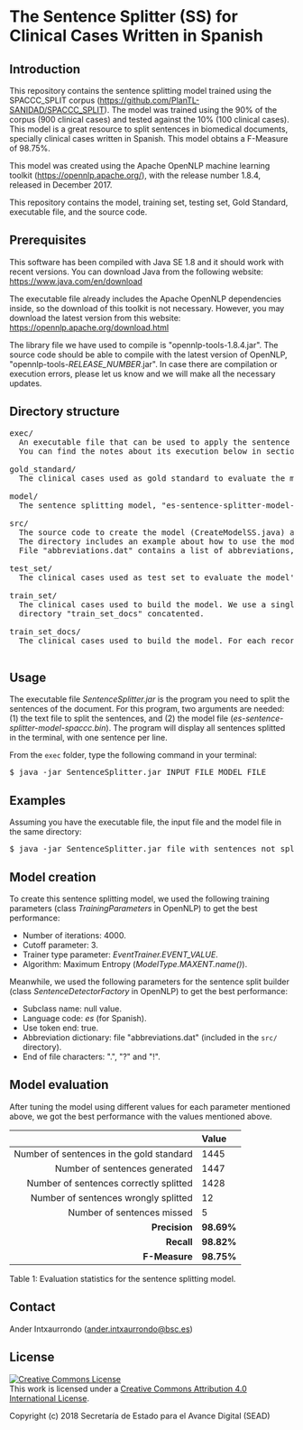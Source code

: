 # The Sentence Splitter (SS) for Clinical Cases Written in Spanish

## Introduction
This repository contains the sentence splitting model trained using the SPACCC_SPLIT corpus (https://github.com/PlanTL-SANIDAD/SPACCC_SPLIT). The model was trained using the 90% of the corpus (900 clinical cases) and tested against the 10% (100 clinical cases). This model is a great resource to split sentences in biomedical documents, specially clinical cases written in Spanish. This model obtains a F-Measure of 98.75%.

This model was created using the Apache OpenNLP machine learning toolkit (https://opennlp.apache.org/), with the release number 1.8.4, released in December 2017. 

This repository contains the model, training set, testing set, Gold Standard, executable file, and the source code.

## Prerequisites
This software has been compiled with Java SE 1.8 and it should work with recent versions. You can download Java from the following website: https://www.java.com/en/download

The executable file already includes the Apache OpenNLP dependencies inside, so the download of this toolkit is not necessary. However, you may download the latest version from this website: https://opennlp.apache.org/download.html

The library file we have used to compile is "opennlp-tools-1.8.4.jar". The source code should be able to compile with the latest version of OpenNLP, "opennlp-tools-*RELEASE_NUMBER*.jar". In case there are compilation or execution errors, please let us know and we will make all the necessary updates.

## Directory structure
<pre>
exec/
  An executable file that can be used to apply the sentence splitter to your documents. 
  You can find the notes about its execution below in section "Usage".

gold_standard/
  The clinical cases used as gold standard to evaluate the model's performance.
  
model/
  The sentence splitting model, "es-sentence-splitter-model-spaccc.bin", a binary file.
  
src/
  The source code to create the model (CreateModelSS.java) and evaluate it (EvaluateModelSS.java). 
  The directory includes an example about how to use the model inside your code (SentenceSplitter.java).
  File "abbreviations.dat" contains a list of abbreviations, essential to build the model.

test_set/
  The clinical cases used as test set to evaluate the model's performance.

train_set/
  The clinical cases used to build the model. We use a single file with all documents present in 
  directory "train_set_docs" concatented.

train_set_docs/
  The clinical cases used to build the model. For each record the sentences are already splitted.

</pre>

## Usage
The executable file *SentenceSplitter.jar* is the program you need to split the sentences of the document. For this program, two arguments are needed: (1) the text file to split the sentences, and (2) the model file (*es-sentence-splitter-model-spaccc.bin*). The program will display all sentences splitted in the terminal, with one sentence per line.

From the `exec` folder, type the following command in your terminal:

<pre>
$ java -jar SentenceSplitter.jar INPUT_FILE MODEL_FILE
</pre>

## Examples

Assuming you have the executable file, the input file and the model file in the same directory:
<pre>
$ java -jar SentenceSplitter.jar file_with_sentences_not_splitted.txt es-sentence-splitter-model-spaccc.bin
</pre>

## Model creation
To create this sentence splitting model, we used the following training parameters (class *TrainingParameters* in OpenNLP) to get the best performance:
- Number of iterations: 4000.
- Cutoff parameter: 3.
- Trainer type parameter: *EventTrainer.EVENT_VALUE*.
- Algorithm: Maximum Entropy (*ModelType.MAXENT.name()*).

Meanwhile, we used the following parameters for the sentence split builder (class *SentenceDetectorFactory* in OpenNLP) to get the best performance:
- Subclass name: null value.
- Language code: *es* (for Spanish).
- Use token end: true.
- Abbreviation dictionary: file "abbreviations.dat" (included in the `src/` directory).
- End of file characters: ".", "?" and "!".

## Model evaluation

After tuning the model using different values for each parameter mentioned above, we got the best performance with the values mentioned above.

|      | Value |
| ----------------------------------------: | :------ |
| Number of sentences in the gold standard | 1445   |
| Number of sentences generated            | 1447   |
| Number of sentences correctly splitted   | 1428   |
| Number of sentences wrongly splitted     | 12     |
| Number of sentences missed     | 5     |
| **Precision**                                | **98.69%** |
| **Recall**                                   | **98.82%** |
| **F-Measure**                                | **98.75%**|

Table 1: Evaluation statistics for the sentence splitting model.


## Contact

Ander Intxaurrondo (ander.intxaurrondo@bsc.es)


## License

<a rel="license" href="http://creativecommons.org/licenses/by/4.0/"><img alt="Creative Commons License" style="border-width:0" src="https://i.creativecommons.org/l/by/4.0/88x31.png" /></a><br />This work is licensed under a <a rel="license" href="http://creativecommons.org/licenses/by/4.0/">Creative Commons Attribution 4.0 International License</a>.

Copyright (c) 2018 Secretaría de Estado para el Avance Digital (SEAD)

